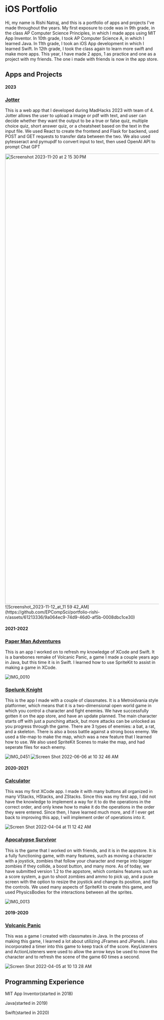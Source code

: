 # iOS Portfolio
Hi, my name is Rishi Natraj, and this is a portfolio of apps and projects I've made throughout the years. My first exposure to code was in 9th grade, in the class AP Computer Science Principles, in which I made apps using MIT App Inventor. In 10th grade, I took AP Computer Science A, in which I learned Java. In 11th grade, I took an iOS App development in which I learned Swift. In 12th grade, I took the class again to learn more swift and make more apps. This year, I have made 2 apps, 1 as practice and one as a project with my friends. The one i made with friends is now in the app store.

## Apps and Projects
#### 2023
### [Jotter](https://github.com/viswa-nadimpalli/madhacks-f23)
This is a web app that I developed during MadHacks 2023 with team of 4. Jotter allows the user to upload a image or pdf with text, and user can decide whether they want the output to be a true or false quiz, multiple choice quiz, short answer quiz, or a cheatsheet based on the text in the input file. We used React to create the frontend and Flask for backend, used POST and GET requests to transfer data between the two. We also used pytesseract and pymupdf to convert input to text, then used OpenAI API to prompt Chat GPT

<img width="1470" alt="Screenshot 2023-11-20 at 2 15 30 PM" src="https://github.com/EPCompSci/portfolio-rishi-n/assets/61213336/1d1ae6dd-48aa-4222-9160-fc8beed08ffd">
![Screenshot_2023-11-12_at_11 59 42_AM](https://github.com/EPCompSci/portfolio-rishi-n/assets/61213336/9a064ec9-74d9-46d0-af5b-0008dbc1ce30)


#### 2021-2022
### [Paper Man Adventures](https://github.com/EPHS-iOS/VolcanicPanic)
This is an app I worked on to refresh my knowledge of XCode and Swift. It is a barebones remake of Volcanic Panic, a game I made a couple years ago in Java, but this time it is in Swift. I learned how to use SpriteKit to assist in making a game in XCode. 

![IMG_0010](https://user-images.githubusercontent.com/61213336/161586156-83bee657-82a5-458e-97f3-7d65293e23e6.PNG)

### [Spelunk Knight](https://github.com/EPHS-iOS/knight)
This is the app I made with a couple of classmates. It is a Metroidvania style platformer, which means that it is a two-dimensional open world game in which you control a character and fight enemies. We have successfully gotten it on the app store, and have an update planned. The main character starts off with just a punching attack, but more attacks can be unlocked as you progress through the game. There are 3 types of enemies: a bat, a rat, and a skeleton. There is also a boss battle against a strong boss enemy. We used a tile-map to make the map, which was a new feature that I learned how to use. We also used SpriteKit Scenes to make the map, and had seperate files for each enemy.

![IMG_0451](https://user-images.githubusercontent.com/61213336/172196375-574aff75-57cc-4746-817d-04bdefc3e371.png)
![Screen Shot 2022-06-06 at 10 32 46 AM](https://user-images.githubusercontent.com/61213336/172196396-27f899b9-3fca-4ad9-af06-56328a675cad.png)

#### 2020-2021

### [Calculator](https://github.com/rishi-n/calculator)
This was my first XCode app. I made it with many buttons all organized in many VStacks, HStacks, and ZStacks. Since this was my first app, I did not have the knowledge to implement a way for it to do the operations in the correct order, and only knew how to make it do the operations in the order they were entered. Since then, I have learned much more, and if I ever get back to improving this app, I will implement order of operations into it.

![Screen Shot 2022-04-04 at 11 12 42 AM](https://user-images.githubusercontent.com/61213336/161586824-df1a11cd-1b6b-4ae1-8a6d-8bb2f4902f63.png)

### [Apocalypse Survivor](https://github.com/sarthyparty/Infection-Tag)
This is the game that I worked on with friends, and it is in the appstore. It is a fully functioning game, with many features, such as moving a character with a joystick, zombies that follow your character and merge into bigger zombies if they collide, a boost button, and many more. As of today, we have submitted version 1.2 to the appstore, which contains features such as a score system, a gun to shoot zombies and ammo to pick up, and a puse screen with the option to resize the joystick and change its position, and flip the controls. We used many aspects of SpriteKit to create this game, and used PhysicsBodies for the interactions between all the sprites.

![IMG_0013](https://user-images.githubusercontent.com/61213336/161586016-4163d77b-48fb-4c46-b97d-86ae0c07a848.PNG)

#### 2019-2020
### [Volcanic Panic](https://github.com/EPHS-Java-2020/final-post-ap-project-2020-team-idk-name)
This was a game I created with classmates in Java. In the process of making this game, I learned a lot about utilizing JFrames and JPanels. I also incorporated a timer into this game to keep track of the score. KeyListeners and ActionListeners were used to allow the arrow keys be used to move the character and to refresh the scene of the game 60 times a second. 

![Screen Shot 2022-04-05 at 10 13 28 AM](https://user-images.githubusercontent.com/61213336/161787075-c4d8674c-9ae3-46cf-91ba-027faf7a28f6.png)

## Programming Experience
MIT App Inventor(started in 2018)

Java(started in 2019)

Swift(started in 2020)

